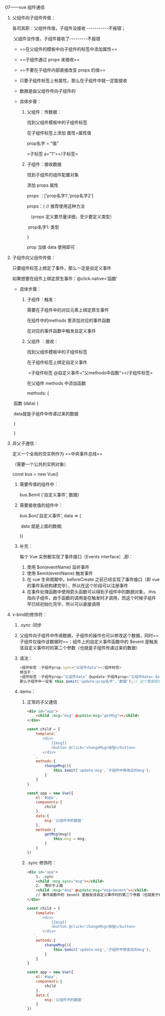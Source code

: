 07——vue 组件通信

1. 父组件向子组件传值：

   各司其职：父组件传值，子组件没接收 -----------不报错；

   ​		  父组件没传值，子组件接收了---------不报错

   - ==在父组件的模板中向子组件的标签中添加属性==
   - ==子组件通过 props 来接收==
   - ==不要在子组件内部直接改变 props 的值==
   - 只要子组件标签上有属性，那么在子组件中就一定能接收
   - 数据是由父组件传向子组件的

   - 具体步骤：

     1. 父组件：传数据：

        找到父组件模板中的子组件标签

        在子组件标签上添加 属性=属性值

        prop名字 = "值"

        <子标签 a="1"></子标签>

     2. 子组件：接收数据

        找到子组件的组件配置对象

        添加 props 属性

         props ：['prop名字1','prop名字2']

         props：{   //  推荐使用这种方法 

        ​	（props 定义要尽量详细，至少要定义类型）

        ​	prop名字1: 类型

        }

        prop 当做 data 使用即可

2. 子组件向父组件传值：

   只要组件标签上绑定了事件，那么一定是自定义事件

   如果想要在组件上绑定原生事件：@click.native=‘函数’

   - 具体步骤：

     1. 子组件：触发：

        需要在子组件中的对应元素上绑定原生事件

        在组件中的methods 里添加对应的事件函数

        在对应的事件函数中触发自定义事件

     2. 父组件 ：接收：

        找到父组件模板中的子组件标签

        在子组件标签上绑定自定义事件

        ​	<子组件标签 @自定义事件="父methods中函数"></子组件标签>

        在父组件 methods 中添加函数

        methods: {

   ​                函数 (data) {

   ​                  data就是子组件中传递过来的数据

   ​                }

   ​              }

3. 非父子通信：

   定义一个全局的空实例作为 ==中央事件总线==

   （需要一个公共的实例对象）

   const bus = new Vue()

   1. 需要传值的组件中：

      bus.$emit ('自定义事件', 数据)

   2. 需要接收值的组件中：

      bus.$on('自定义事件', data => {

      ​	data 就是上面的数据;

      })

   3. 补充：

      每个 Vue 实例都实现了事件接口（Events interface）,即：

      1. 使用 $on(eventName)   监听事件
      2. 使用 $emit(eventName)  触发事件
      3. 在 vue 生命周期中，beforeCreate 之前已经实现了事件接口（即 vue 的事件系统构建完毕），所以在这个阶段可以注册事件
      4. 在事件处理函数中使用箭头函数可以得到子组件中的数据对象， this 指向子组件，由于函数的调用是在触发时才调用，而这个时候子组件早已经初始化完毕，所以可以直接调用

4. v-bind的修饰符：

   1. .sync :同步

   2. 父组件向子组件中传递数据，子组件的操作也可以修改这个数据，同时==子组件仅操作该数据时==：组件上的自定义事件函数中的 $event 是触发该自定义事件时的第二个参数（也就是子组件传递过来的数据）

   3. 语法：

      ```javascript
      <组件标签 :子组件prop.sync="父组件data"></组件标签>
      相当于：
      <组件标签 :子组件prop="父组件data" @update:子组件prop="父组件data= $event"></组件标签>
      那么子组件中一定有 this.$emit('update:prop名字','数据');// 这个数据就是未来的 $event
      ```

   4. demo：

      1. 正常的子父通信

         ```html
         <div id="app">
             <child :msg="msg" @update:msg="getMsg"></child>
         </div>
         ```

         ```javascript
         const child = {
             template:`
         		<div>
         			{{msg}}
         			<button @click="changeMsg>按钮</button>
         		</div>
         	`,
             methods:{
                 changeMsg(){
                     this.$emit('update:msg','子组件中修改后的msg');
                 }
             }
         }
         
         const app = new Vue({
             el:'#app',
             components:{
                 child
             },
             data:{
                 msg:'父组件中的数据'
             },
             methods:{
                 getMsg(msg){
                     this.msg = msg;
                 }
             }
         })
         ```

      2. .sync 修饰符：

         ```html
         <div id="app">
             1. .sync
             <child :msg.sync="msg"></child>
             2.  等价于上面
             <child :msg="msg" @update:msg="msg=$event"></child>  
             // 事件函数中的 $event 是触发该自定义事件时的第二个参数（也就是子组件传递过来的数据）
         </div>
         ```

         ```javascript
         const child = {
             template:`
         		<div>
         			{{msg}}
         			<button @click="changeMsg>按钮</button>
         		</div>
         	`,
             methods:{
                 changeMsg(){
                     this.$emit('update:msg','子组件中修改后的msg');
                 }
             }
         }
         
         const app = new Vue({
             el:'#app',
             components:{
                 child
             },
             data:{
                 msg:'父组件中的数据'
             }
         })
         ```
